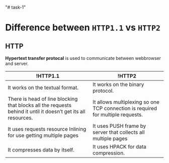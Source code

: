 "# task-1" 

# Difference between `HTTP1.1` vs `HTTP2`

## HTTP 

**Hypertext transfer protocal** is used to communicate between webbrowser and server.

| !HTTP1.1 | !HTTP2 |
|------ | ------ |
| It works on the textual format. | It works on the binary protocol.|
|There is head of line blocking that blocks all the requests behind it until it doesn’t get its all resources. | It allows multiplexing so one TCP connection is required for multiple requests. |
| It uses requests resource Inlining for use getting multiple pages |	It uses PUSH frame by server that collects all multiple pages 
| It compresses data by itself.	| It uses HPACK for data compression.